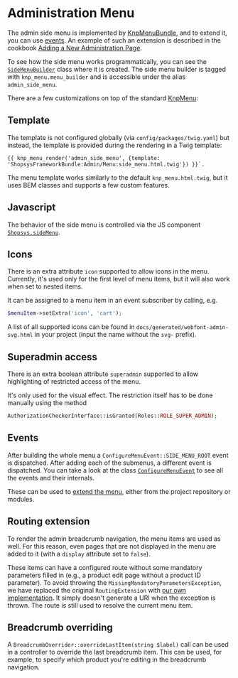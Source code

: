 # Administration Menu

The admin side menu is implemented by [KnpMenuBundle](https://symfony.com/doc/master/bundles/KnpMenuBundle/index.html), and to extend it, you can use [events](https://symfony.com/doc/master/bundles/KnpMenuBundle/events.html).
An example of such an extension is described in the cookbook [Adding a New Administration Page](../cookbook/adding-a-new-administration-page.md).

To see how the side menu works programmatically, you can see the [`SideMenuBuilder`]({{github.link}}/packages/framework/src/Model/AdminNavigation/SideMenuBuilder.php) class where it is created.
The side menu builder is tagged with `knp_menu.menu_builder` and is accessible under the alias `admin_side_menu`.

There are a few customizations on top of the standard [KnpMenu](https://symfony.com/doc/master/bundles/KnpMenuBundle/index.html):

## Template

The template is not configured globally (via `config/packages/twig.yaml`) but instead, the template is provided during the rendering in a Twig template:

```twig
{{ knp_menu_render('admin_side_menu', {template: 'ShopsysFrameworkBundle:Admin/Menu:side_menu.html.twig'}) }}`.
```

The menu template works similarly to the default `knp_menu.html.twig`, but it uses BEM classes and supports a few custom features.

## Javascript

The behavior of the side menu is controlled via the JS component [`Shopsys.sideMenu`]({{github.link}}/packages/framework/assets/js/admin/sideMenu.js).

## Icons

There is an extra attribute `icon` supported to allow icons in the menu.
Currently, it's used only for the first level of menu items, but it will also work when set to nested items.

It can be assigned to a menu item in an event subscriber by calling, e.g.

```php
$menuItem->setExtra('icon', 'cart');
```

A list of all supported icons can be found in `docs/generated/webfont-admin-svg.html` in your project (input the name without the `svg-` prefix).

## Superadmin access

There is an extra boolean attribute `superadmin` supported to allow highlighting of restricted access of the menu.

It's only used for the visual effect. The restriction itself has to be done manually using the method

```php
AuthorizationCheckerInterface::isGranted(Roles::ROLE_SUPER_ADMIN);
```

## Events

After building the whole menu a `ConfigureMenuEvent::SIDE_MENU_ROOT` event is dispatched.
After adding each of the submenus, a different event is dispatched.
You can take a look at the class [`ConfigureMenuEvent`]({{github.link}}/packages/framework/src/Model/AdminNavigation/ConfigureMenuEvent.php) to see all the events and their internals.

These can be used to [extend the menu](https://symfony.com/doc/master/bundles/KnpMenuBundle/events.html), either from the project repository or modules.

## Routing extension

To render the admin breadcrumb navigation, the menu items are used as well.
For this reason, even pages that are not displayed in the menu are added to it (with a `display` attribute set to `false`).

These items can have a configured route without some mandatory parameters filled in (e.g., a product edit page without a product ID parameter).
To avoid throwing the `MissingMandatoryParametersException`, we have replaced the original `RoutingExtension` with [our own implementation]({{github.link}}/packages/framework/src/Model/AdminNavigation/RoutingExtension.php).
It simply doesn't generate a URI when the exception is thrown.
The route is still used to resolve the current menu item.

## Breadcrumb overriding

A `BreadcrumbOverrider::overrideLastItem(string $label)` call can be used in a controller to override the last breadcrumb item.
This can be used, for example, to specify which product you're editing in the breadcrumb navigation.
